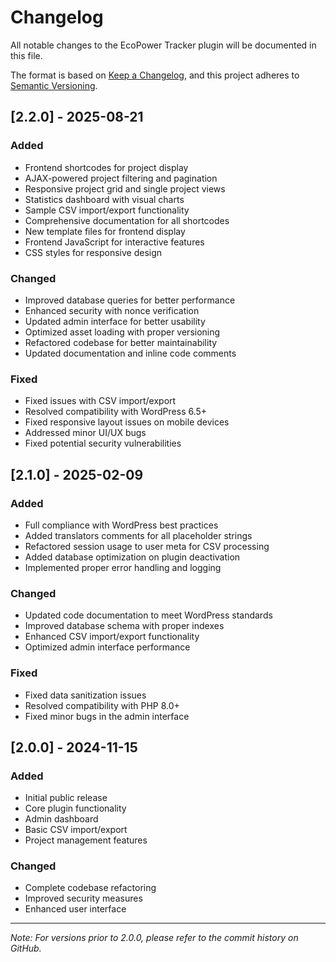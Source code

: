 # Changelog

All notable changes to the EcoPower Tracker plugin will be documented in this file.

The format is based on [Keep a Changelog](https://keepachangelog.com/en/1.0.0/),
and this project adheres to [Semantic Versioning](https://semver.org/spec/v2.0.0.html).

## [2.2.0] - 2025-08-21
### Added
- Frontend shortcodes for project display
- AJAX-powered project filtering and pagination
- Responsive project grid and single project views
- Statistics dashboard with visual charts
- Sample CSV import/export functionality
- Comprehensive documentation for all shortcodes
- New template files for frontend display
- Frontend JavaScript for interactive features
- CSS styles for responsive design

### Changed
- Improved database queries for better performance
- Enhanced security with nonce verification
- Updated admin interface for better usability
- Optimized asset loading with proper versioning
- Refactored codebase for better maintainability
- Updated documentation and inline code comments

### Fixed
- Fixed issues with CSV import/export
- Resolved compatibility with WordPress 6.5+
- Fixed responsive layout issues on mobile devices
- Addressed minor UI/UX bugs
- Fixed potential security vulnerabilities

## [2.1.0] - 2025-02-09
### Added
- Full compliance with WordPress best practices
- Added translators comments for all placeholder strings
- Refactored session usage to user meta for CSV processing
- Added database optimization on plugin deactivation
- Implemented proper error handling and logging

### Changed
- Updated code documentation to meet WordPress standards
- Improved database schema with proper indexes
- Enhanced CSV import/export functionality
- Optimized admin interface performance

### Fixed
- Fixed data sanitization issues
- Resolved compatibility with PHP 8.0+
- Fixed minor bugs in the admin interface

## [2.0.0] - 2024-11-15
### Added
- Initial public release
- Core plugin functionality
- Admin dashboard
- Basic CSV import/export
- Project management features

### Changed
- Complete codebase refactoring
- Improved security measures
- Enhanced user interface

---

*Note: For versions prior to 2.0.0, please refer to the commit history on GitHub.*
